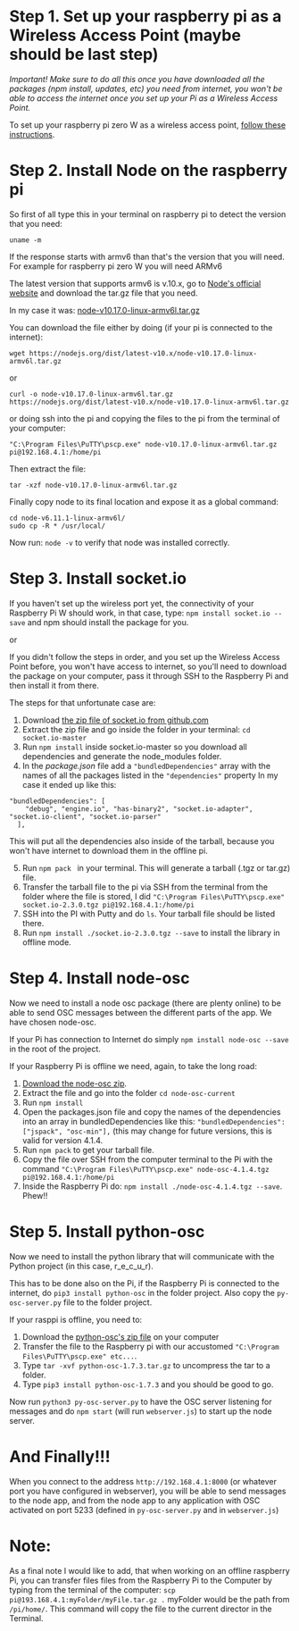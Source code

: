 # Step 1. Set up your raspberry pi as a Wireless Access Point (maybe should be last step)

*Important! Make sure to do all this once you have downloaded all the packages (npm install, updates, etc) you need from internet, you won't be able to access the internet once you set up your Pi as a Wireless Access Point.* 

To set up your raspberry pi zero W as a wireless access point, [follow these instructions](https://www.raspberrypi.org/documentation/configuration/wireless/access-point.md).

# Step 2. Install Node on the raspberry pi

So first of all type this in your terminal on raspberry pi to detect the version that you need:

```uname -m```

If the response starts with armv6 than that's the version that you will need. For example for raspberry pi zero W you will need ARMv6

The latest version that supports armv6 is v.10.x, go to [Node's official website](https://nodejs.org/en/download/releases/) and download the tar.gz file that you need. 

In my case it was: [node-v10.17.0-linux-armv6l.tar.gz](https://nodejs.org/dist/latest-v10.x/node-v10.17.0-linux-armv6l.tar.gz) 

You can download the file either by doing (if your pi is connected to the internet): 

```wget https://nodejs.org/dist/latest-v10.x/node-v10.17.0-linux-armv6l.tar.gz```

or 

```curl -o node-v10.17.0-linux-armv6l.tar.gz https://nodejs.org/dist/latest-v10.x/node-v10.17.0-linux-armv6l.tar.gz```

or doing ssh into the pi and copying the files to the pi from the terminal of your computer:

```"C:\Program Files\PuTTY\pscp.exe" node-v10.17.0-linux-armv6l.tar.gz pi@192.168.4.1:/home/pi```

Then extract the file:

```tar -xzf node-v10.17.0-linux-armv6l.tar.gz```

Finally copy node to its final location and expose it as a global command:
```
cd node-v6.11.1-linux-armv6l/
sudo cp -R * /usr/local/
```

Now run: ```node -v``` to verify that node was installed correctly.

# Step 3. Install socket.io

If you haven't set up the wireless port yet, the connectivity of your Raspberry Pi W should work, in that case, type: 
```npm install socket.io --save``` and npm should install the package for you. 

or

If you didn't follow the steps in order, and you set up the Wireless Access Point before, you won't have access to internet, so you'll need to download the package on your computer, pass it through SSH to the Raspberry Pi and then install it from there.

The steps for that unfortunate case are:

1. Download [the zip file of socket.io from github.com](https://github.com/socketio/socket.io/)
2. Extract the zip file and go inside the folder in your terminal: ```cd socket.io-master```
3. Run ```npm install``` inside socket.io-master so you download all dependencies and generate the node_modules folder. 
4. In the *package.json* file add a ```"bundledDependencies"``` array with the names of all the packages listed in the ```"dependencies"``` property
In my case it ended up like this: 
```
"bundledDependencies": [
    "debug", "engine.io", "has-binary2", "socket.io-adapter", "socket.io-client", "socket.io-parser"
  ],
 ```
 This will put all the dependencies also inside of the tarball, because you won't have internet to download them in the offline pi. 
 
 5. Run  ```npm pack ``` in your terminal. This will generate a tarball (.tgz or tar.gz) file. 
 6. Transfer the tarball file to the pi via SSH from the terminal from the folder where the file is stored, I did ```"C:\Program Files\PuTTY\pscp.exe" socket.io-2.3.0.tgz pi@192.168.4.1:/home/pi```
 7. SSH into the PI with Putty and do ```ls```. Your tarball file should be listed there.
 8. Run ```npm install ./socket.io-2.3.0.tgz --save``` to install the library in offline mode. 

# Step 4. Install node-osc

Now we need to install a node osc package (there are plenty online) to be able to send OSC messages between the different parts of the app. We have chosen node-osc. 

If your Pi has connection to Internet do simply ```npm install node-osc --save``` in the root of the project. 

If your Raspberry Pi is offline we need, again, to take the long road:

1. [Download the node-osc zip](https://github.com/MylesBorins/node-osc).
2. Extract the file and go into the folder ```cd node-osc-current```
3. Run ```npm install```
4. Open the packages.json file and copy the names of the dependencies into an array in bundledDependencies like this: ```"bundledDependencies":["jspack", "osc-min"],``` (this may change for future versions, this is valid for version 4.1.4.
5. Run ```npm pack``` to get your tarball file. 
6. Copy the file over SSH from the computer terminal to the Pi with the command ```"C:\Program Files\PuTTY\pscp.exe" node-osc-4.1.4.tgz pi@192.168.4.1:/home/pi```
7. Inside the Raspberry Pi do:  ```npm install ./node-osc-4.1.4.tgz --save```. Phew!!

# Step 5. Install python-osc

Now we need to install the python library that will communicate with the Python project (in this case, r_e_c_u_r). 

This has to be done also on the Pi, if the Raspberry Pi is connected to the internet, do ```pip3 install python-osc``` in the folder project. Also copy the ```py-osc-server.py``` file to the folder project. 

If your rasppi is offline, you need to:

1. Download the [python-osc's zip file](https://pypi.org/project/python-osc/#files) on your computer
2. Transfer the file to the Raspberry pi with our accustomed ```"C:\Program Files\PuTTY\pscp.exe" etc...```. 
3. Type ```tar -xvf python-osc-1.7.3.tar.gz``` to uncompress the tar to a folder. 
4. Type ```pip3 install python-osc-1.7.3``` and you should be good to go. 

Now run ```python3 py-osc-server.py``` to have the OSC server listening for messages and do ```npm start``` (will run ```webserver.js```) to start up the node server.

# And Finally!!! 

When you connect to the address ```http://192.168.4.1:8000``` (or whatever port you have configured in webserver), you will be able to send messages to the node app, and from the node app to any application with OSC activated on port 5233 (defined in ```py-osc-server.py``` and in ```webserver.js```)

# Note:

As a final note I would like to add, that when working on an offline raspberry Pi, you can transfer files files from the Raspberry Pi to the Computer by typing from the terminal of the computer:  ```scp pi@193.168.4.1:myFolder/myFile.tar.gz .``` myFolder would be the path from ```/pi/home/```. This command will copy the file to the current director in the Terminal. 
